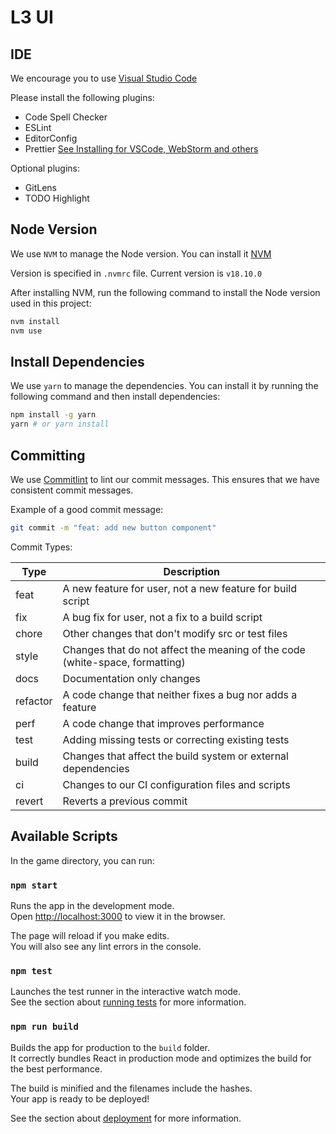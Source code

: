 # L3 UI

## IDE

We encourage you to use [Visual Studio Code](https://code.visualstudio.com/)

Please install the following plugins:

- Code Spell Checker
- ESLint
- EditorConfig
- Prettier [See Installing for VSCode, WebStorm and others](https://prettier.io/docs/en/editors.html)

Optional plugins:

- GitLens
- TODO Highlight

## Node Version

We use `NVM` to manage the Node version. You can install it [NVM](https://github.com/nvm-sh/nvm)

Version is specified in `.nvmrc` file. Current version is `v18.10.0`

After installing NVM, run the following command to install the Node version used in this project:

```bash
nvm install
nvm use
```

## Install Dependencies

We use `yarn` to manage the dependencies. You can install it by running the following command and then install dependencies:

```bash
npm install -g yarn
yarn # or yarn install
```

## Committing

We use [Commitlint](https://commitlint.js.org/) to lint our commit messages. This ensures that we have consistent commit messages.

Example of a good commit message:

```bash
git commit -m "feat: add new button component"
```

Commit Types:

| Type     | Description                                                                  |
| -------- | ---------------------------------------------------------------------------- |
| feat     | A new feature for user, not a new feature for build script                   |
| fix      | A bug fix for user, not a fix to a build script                              |
| chore    | Other changes that don't modify src or test files                            |
| style    | Changes that do not affect the meaning of the code (white-space, formatting) |
| docs     | Documentation only changes                                                   |
| refactor | A code change that neither fixes a bug nor adds a feature                    |
| perf     | A code change that improves performance                                      |
| test     | Adding missing tests or correcting existing tests                            |
| build    | Changes that affect the build system or external dependencies                |
| ci       | Changes to our CI configuration files and scripts                            |
| revert   | Reverts a previous commit                                                    |


## Available Scripts

In the game directory, you can run:

### `npm start`

Runs the app in the development mode.\
Open [http://localhost:3000](http://localhost:3000) to view it in the browser.

The page will reload if you make edits.\
You will also see any lint errors in the console.

### `npm test`

Launches the test runner in the interactive watch mode.\
See the section about [running tests](https://facebook.github.io/create-react-app/docs/running-tests) for more information.

### `npm run build`

Builds the app for production to the `build` folder.\
It correctly bundles React in production mode and optimizes the build for the best performance.

The build is minified and the filenames include the hashes.\
Your app is ready to be deployed!

See the section about [deployment](https://facebook.github.io/create-react-app/docs/deployment) for more information.

